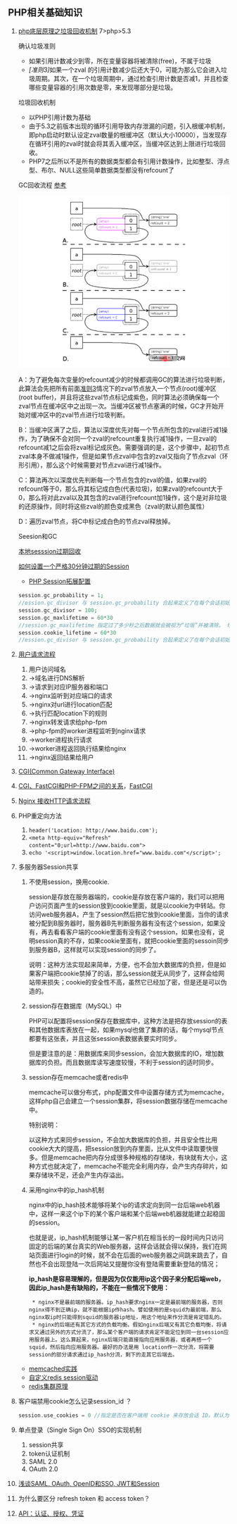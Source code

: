 ## PHP相关基础知识

1. [php底层原理之垃圾回收机制](https://juejin.im/post/5c7b785af265da2d8c7de5f1) 7>php>5.3
    
    确认垃圾准则
    * 如果引用计数减少到零，所在变量容器将被清除(free)，不属于垃圾
    * <em id='3'>[准则3]</em>如果一个zval 的引用计数减少后还大于0，可能为那么它会进入垃圾周期。其次，在一个垃圾周期中，通过检查引用计数是否减1，并且检查哪些变量容器的引用次数是零，来发现哪部分是垃圾。

    垃圾回收机制
    * 以PHP引用计数为基础
    * 由于5.3之前版本出现的循环引用导致内存泄漏的问题，引入根缓冲机制，即php启动时默认设定zval数量的根缓冲区（默认大小10000），当发现存在循环引用的zval时就会将其丢入缓冲区，当缓冲区达到上限进行垃圾回收。
    * PHP7之后所以不是所有的数据类型都会有引用计数操作，比如整型、浮点型、布尔、NULL这些简单数据类型都没有refcount了

    GC回收流程 [参考](https://www.jianshu.com/p/d73b3ca418b0)

    ![GC WorkFlow](./imgs/gc-workflow.png)

    A：为了避免每次变量的refcount减少的时候都调用GC的算法进行垃圾判断，此算法会先把所有前面[准则3](#3)情况下的zval节点放入一个节点(root)缓冲区(root buffer)，并且将这些zval节点标记成紫色，同时算法必须确保每一个zval节点在缓冲区中之出现一次。当缓冲区被节点塞满的时候，GC才开始开始对缓冲区中的zval节点进行垃圾判断。
    
    B：当缓冲区满了之后，算法以深度优先对每一个节点所包含的zval进行减1操作，为了确保不会对同一个zval的refcount重复执行减1操作，一旦zval的refcount减1之后会将zval标记成灰色。需要强调的是，这个步骤中，起初节点zval本身不做减1操作，但是如果节点zval中包含的zval又指向了节点zval（环形引用），那么这个时候需要对节点zval进行减1操作。

    C：算法再次以深度优先判断每一个节点包含的zval的值，如果zval的refcount等于0，那么将其标记成白色(代表垃圾)，如果zval的refcount大于0，那么将对此zval以及其包含的zval进行refcount加1操作，这个是对非垃圾的还原操作，同时将这些zval的颜色变成黑色（zval的默认颜色属性）

    D：遍历zval节点，将C中标记成白色的节点zval释放掉。

    Seesion和GC
    
    [本地sesssion过期回收](http://www.nowamagic.net/librarys/veda/detail/542)

    [如何设置一个严格30分钟过期的Session](https://www.laruence.com/2012/01/10/2469.html)
    * [PHP Session拓展配置](https://www.php.net/manual/zh/session.configuration.php)
    ```php 
    session.gc_probability = 1; 
    //ession.gc_divisor 与 session.gc_probability 合起来定义了在每个会话初始化时启动 gc（garbage collection 垃圾回收）进程的概率。此概率用 gc_probability/gc_divisor 计算得来。例如 1/100 意味着在每个请求中有 1% 的概率启动 gc 进程。session.gc_divisor 默认为 100。
    session.gc_divisor = 100;
    session.gc_maxlifetime = 60*30 
    //session.gc_maxlifetime 指定过了多少秒之后数据就会被视为“垃圾”并被清除。 垃圾搜集可能会在 session 启动的时候开始（ 取决于session.gc_probability 和 session.gc_divisor）。
    session.cookie_lifetime = 60*30 
    //ession.gc_divisor 与 session.gc_probability 合起来定义了在每个会话初始化时启动 gc（garbage collection 垃圾回收）进程的概率。此概率用 gc_probability/gc_divisor 计算得来。例如 1/100 意味着在每个请求中有 1% 的概率启动 gc 进程。session.gc_divisor 默认为 100。
    ```
2. [用户请求流程](https://juejin.im/post/5c7b83de51882578860c3a44)
    
    1.  用户访问域名
    1. ->域名进行DNS解析
    1. ->请求到对应IP服务器和端口
    1. ->nginx监听到对应端口的请求
    1. ->nginx对url进行location匹配
    1. ->执行匹配location下的规则
    1. ->nginx转发请求给php-fpm
    1. ->php-fpm的worker进程监听到nginx请求
    1. ->worker进程执行请求
    1. ->worker进程返回执行结果给nginx
    1. ->nginx返回结果给用户
3. [CGI(Common Gateway Interface) ](https://zhuanlan.zhihu.com/p/25013398)
4. [CGI、FastCGI和PHP-FPM之间的关系](https://www.awaimai.com/371.html)，[FastCGI](https://github.com/reeze/tipi/blob/master/book/chapt02/02-02-03-fastcgi.markdown)
5. [Nginx 接收HTTP请求流程](https://www.codedump.info/post/20190131-nginx-read-http-request/)
6. PHP重定向方法
    1. `header('Location: http://www.baidu.com');`
    2. `<meta http-equiv="Refresh" content="0;url=http://www.baidu.com">`
    3. `echo '<script>window.location.href="www.baidu.com"</script>';`


7. 多服务器Session共享
    1. 不使用session，换用cookie. 

        session是存放在服务器端的，cookie是存放在客户端的，我们可以把用户访问页面产生的session放到cookie里面，就是以cookie为中转站。你访问web服务器A，产生了session然后把它放到cookie里面，当你的请求被分配到B服务器时，服务器B先判断服务器有没有这个session，如果没有，再去看看客户端的cookie里面有没有这个session，如果也没有，说明session真的不存，如果cookie里面有，就把cookie里面的sessoin同步到服务器B，这样就可以实现session的同步了。
    
        说明：这种方法实现起来简单，方便，也不会加大数据库的负担，但是如果客户端把cookie禁掉了的话，那么session就无从同步了，这样会给网站带来损失；cookie的安全性不高，虽然它已经加了密，但是还是可以伪造的。
    2. session存在数据库（MySQL）中
        
        PHP可以配置将session保存在数据库中，这种方法是把存放session的表和其他数据库表放在一起，如果mysql也做了集群的话，每个mysql节点都要有这张表，并且这张session表数据表要实时同步。
        
        但是要注意的是：用数据库来同步session，会加大数据库的IO，增加数据库的负担。而且数据库读写速度较慢，不利于session的适时同步。

    3. session存在memcache或者redis中
        
        memcache可以做分布式，php配置文件中设置存储方式为memcache，这样php自己会建立一个session集群，将session数据存储在memcache中。
        
        特别说明：
        
        以这种方式来同步session，不会加大数据库的负担，并且安全性比用cookie大大的提高，把session放到内存里面，比从文件中读取要快很多。但是memcache把内存分成很多种规格的存储块，有块就有大小，这种方式也就决定了，memcache不能完全利用内存，会产生内存碎片，如果存储块不足，还会产生内存溢出。

    4. 采用nginx中的ip_hash机制
        
        nginx中的ip_hash技术能够将某个ip的请求定向到同一台后端web机器中，这样一来这个ip下的某个客户端和某个后端web机器就能建立起稳固的session。
        
        也就是说，ip_hash机制能够让某一客户机在相当长的一段时间内只访问固定的后端的某台真实的Web服务器，这样会话就会得以保持，我们在网站页面进行login的时候，就不会在后面的web服务器之间跳来跳去了，自然也不会出现登陆一次后网站又提醒你没有登陆需要重新登陆的情况；

        **ip_hash是容易理解的，但是因为仅仅能用ip这个因子来分配后端web，因此ip_hash是有缺陷的，不能在一些情况下使用：**

            * nginx不是最前端的服务器。ip_hash要求nginx一定是最前端的服务器，否则nginx得不到正确ip，就不能根据ip作hash。譬如使用的是squid为最前端，那么nginx取ip时只能得到squid的服务器ip地址，用这个地址来作分流是肯定错乱的。
            * nginx的后端还有其它方式的负载均衡。假如nginx后端又有其它负载均衡，将请求又通过另外的方式分流了，那么某个客户端的请求肯定不能定位到同一台session应用服务器上。这么算起来，nginx后端只能直接指向应用服务器，或者再搭一个squid，然后指向应用服务器。最好的办法是用 location作一次分流，将需要session的部分请求通过ip_hash分流，剩下的走其它后端去。



    * [memcached实践](https://www.cnblogs.com/kevingrace/p/6031356.html)
    * [自定义redis session驱动](https://cloud.tencent.com/developer/article/1555716) 
    * [redis集群原理](https://github.com/phpredis/phpredis/blob/develop/cluster.markdown#readme)

8. 客户端禁用cookie怎么记录session_id ？

    ```php 
    session.use_cookies = 0 //指定是否在客户端用 cookie 来存放会话 ID。默认为 1（启用）。
    ```

9. 单点登录（Single Sign On）SSO的实现机制
    
    1. session共享
    2. token认证机制
    3. SAML 2.0
    4. OAuth 2.0
10. [浅谈SAML, OAuth, OpenID和SSO, JWT和Session](https://juejin.im/post/5b3eac6df265da0f8815e906)

11. 为什么要区分 refresh token 和 access token？

12. [API：认证、授权、凭证](http://www.woshipm.com/data-analysis/2134741.html)